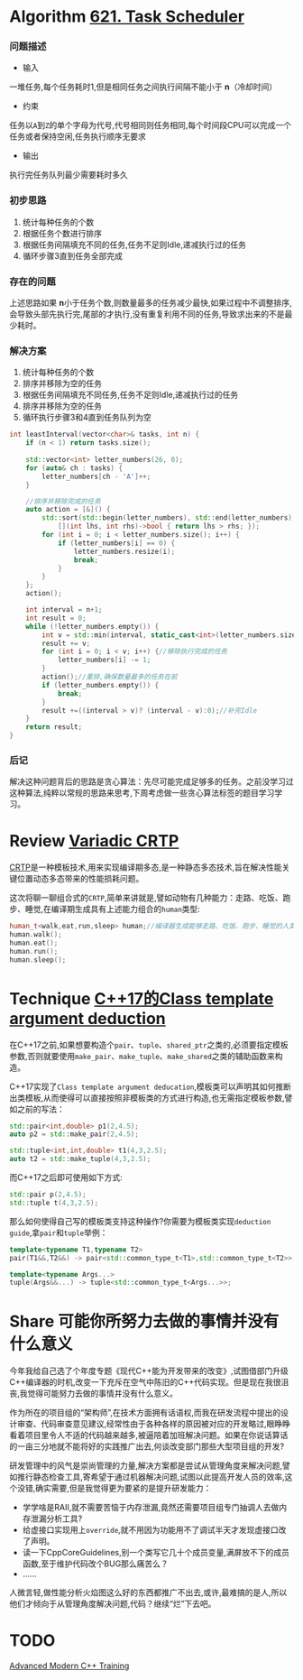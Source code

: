 # Algorithm [621. Task Scheduler](https://leetcode.com/problems/task-scheduler/description/)

### 问题描述
- 输入

一堆任务,每个任务耗时1,但是相同任务之间执行间隔不能小于 **n**（冷却时间）
- 约束

任务以`A`到`Z`的单个字母为代号,代号相同则任务相同,每个时间段CPU可以完成一个任务或者保持空闲,任务执行顺序无要求
- 输出

执行完任务队列最少需要耗时多久

### 初步思路
1. 统计每种任务的个数
2. 根据任务个数进行排序
3. 根据任务间隔填充不同的任务,任务不足则Idle,递减执行过的任务
4. 循环步骤3直到任务全部完成

### 存在的问题
上述思路如果 **n**小于任务个数,则数量最多的任务减少最快,如果过程中不调整排序,会导致头部先执行完,尾部的才执行,没有重复利用不同的任务,导致求出来的不是最少耗时。

### 解决方案
1. 统计每种任务的个数
2. 排序并移除为空的任务
3. 根据任务间隔填充不同任务,任务不足则Idle,递减执行过的任务
4. 排序并移除为空的任务
5. 循环执行步骤3和4直到任务队列为空

```C++
int leastInterval(vector<char>& tasks, int n) {
    if (n < 1) return tasks.size();
    
    std::vector<int> letter_numbers(26, 0);
    for (auto& ch : tasks) {
        letter_numbers[ch - 'A']++;
    }

    //排序并移除完成的任务
    auto action = [&]() {
        std::sort(std::begin(letter_numbers), std::end(letter_numbers),
            [](int lhs, int rhs)->bool { return lhs > rhs; });
        for (int i = 0; i < letter_numbers.size(); i++) {
            if (letter_numbers[i] == 0) {
                letter_numbers.resize(i);
                break;
            }
        }
    };
    action();

    int interval = n+1;
    int result = 0;
    while (!letter_numbers.empty()) {
        int v = std::min(interval, static_cast<int>(letter_numbers.size()));
        result += v;
        for (int i = 0; i < v; i++) {//移除执行完成的任务
            letter_numbers[i] -= 1;
        }
        action();//重排,确保数量最多的任务在前
        if (letter_numbers.empty()) {
            break;
        }
        result +=((interval > v)? (interval - v):0);//补完Idle
    }
    return result;
}
```

### 后记
解决这种问题背后的思路是贪心算法：先尽可能完成足够多的任务。之前没学习过这种算法,纯粹以常规的思路来思考,下周考虑做一些贪心算法标签的题目学习学习。

# Review [Variadic CRTP](VariadicCRTP.md)

[CRTP](https://eli.thegreenplace.net/2011/05/17/the-curiously-recurring-template-pattern-in-c)是一种模板技术,用来实现编译期多态,是一种静态多态技术,旨在解决性能关键位置动态多态带来的性能损耗问题。

这次将聊一聊组合式的`CRTP`,简单来讲就是,譬如动物有几种能力：走路、吃饭、跑步、睡觉,在编译期生成具有上述能力组合的`human`类型:
```C++
human_t<walk,eat,run,sleep> human;//编译器生成能够走路、吃饭、跑步、睡觉的人类
human.walk();
human.eat();
human.run();
human.sleep();
```

# Technique [C++17的Class template argument deduction](https://en.cppreference.com/w/cpp/language/class_template_argument_deduction)

在C++17之前,如果想要构造个`pair`、`tuple`、`shared_ptr`之类的,必须要指定模板参数,否则就要使用`make_pair`、`make_tuple`、`make_shared`之类的辅助函数来构造。

C++17实现了`Class template argument deducation`,模板类可以声明其如何推断出类模板,从而使得可以直接按照非模板类的方式进行构造,也无需指定模板参数,譬如之前的写法：
```C++
std::pair<int,double> p1(2,4.5);
auto p2 = std::make_pair(2,4.5);

std::tuple<int,int,double> t1(4,3,2.5);
auto t2 = std::make_tuple(4,3,2.5);
```
而C++17之后即可使用如下方式:

```C++
std::pair p(2,4.5);
std::tuple t(4,3,2.5);
```

那么如何使得自己写的模板类支持这种操作?你需要为模板类实现`deduction guide`,拿`pair`和`tuple`举例：
```C++
template<typename T1,typename T2>
pair(T1&&,T2&&) -> pair<std::common_type_t<T1>,std::common_type_t<T2>>;

template<typename Args...>
tuple(Args&&...) -> tuple<std::common_type_t<Args...>>;

```

# Share 可能你所努力去做的事情并没有什么意义
今年我给自己选了个年度专题《现代C++能为开发带来的改变》,试图借部门升级C++编译器的时机,改变一下充斥在空气中陈旧的C++代码实现。但是现在我很沮丧,我觉得可能努力去做的事情并没有什么意义。

作为所在的项目组的“架构师”,在技术方面拥有话语权,而我在研发流程中提出的设计审查、代码审查意见建议,经常性由于各种各样的原因被对应的开发略过,眼睁睁看着项目里令人不适的代码越来越多,被逼陪着加班解决问题。如果在你说话算话的一亩三分地就不能将好的实践推广出去,何谈改变部门那些大型项目组的开发?

研发管理中的风气是崇尚管理的力量,解决方案都是尝试从管理角度来解决问题,譬如推行静态检查工具,寄希望于通过机器解决问题,试图以此提高开发人员的效率,这个没错,确实需要,但是我觉得更为要紧的是提升研发能力：
- 学学啥是RAII,就不需要苦恼于内存泄漏,竟然还需要项目组专门抽调人去做内存泄漏分析工具?
- 给虚接口实现用上`override`,就不用因为功能用不了调试半天才发现虚接口改了声明。
- 读一下CppCoreGuidelines,别一个类写它几十个成员变量,满屏放不下的成员函数,至于维护代码改个BUG那么痛苦么？
- ......

人微言轻,做性能分析火焰图这么好的东西都推广不出去,或许,最难搞的是人,所以他们才倾向于从管理角度解决问题,代码？继续“烂”下去吧。


# TODO 
[Advanced Modern C++ Training](http://www.simunova.com/en/trainingDetails/advanced/advancedDetails/)



